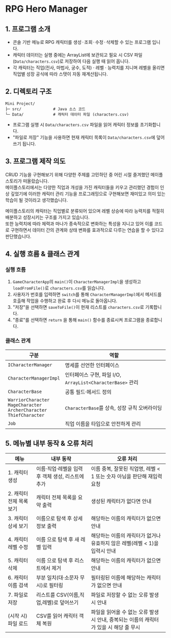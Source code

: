 # RPG Hero Manager

## 1. 프로그램 소개

* 콘솔 기반 메뉴로 RPG 캐릭터를 생성 · 조회 · 수정 · 삭제할 수 있는 프로그램 입니다.
* 캐릭터 데이터는 실행 중에는 ArrayList에 보관되고 필요 시 CSV 파일(`Data/characters.csv`)로 저장하여 다음 실행 때 읽어 옵니다.
* 각 캐릭터는 직업(전사, 마법사, 궁수, 도적) · 레벨 · 능력치를 지니며 레벨을 올리면 직업별 성장 공식에 따라 스탯이 자동 재계산됩니다.

## 2. 디렉토리 구조

```
Mini Project/
├─ src/              # Java 소스 코드
└─ Data/             # 캐릭터 데이터 파일 (characters.csv)
```
* 프로그램 실행 시 `Data/characters.csv` 파일을 읽어 캐릭터 정보를 초기화합니다.
* "파일로 저장" 기능을 사용하면 현재 캐릭터 목록이 `Data/characters.csv`에 덮어쓰기 됩니다.

## 3. 프로그램 제작 의도
CRUD 기능을 구현해보기 위해 다양한 주제를 고민하던 중 어린 시절 즐겨했던 메이플스토리가 떠올랐습니다.  
메이플스토리에서는 다양한 직업과 개성을 가진 캐릭터들을 키우고 관리했던 경험이 인상 깊었기에 이러한 캐릭터 관리 기능을 프로그래밍으로 구현해보면 재미있고 의미 있는 학습이 될 것이라고 생각했습니다.

메이플스토리의 캐릭터는 직업별로 분류되어 있으며 레벨 상승에 따라 능력치를 적절히 배분하고 성장시키는 구조를 가지고 있습니다.  
또한 능력치에 따라 체력과 마나가 종속적으로 변화하는 특성을 지니고 있어 이를 코드로 구현하면서 데이터 간의 관계와 상태 변화를 효과적으로 다루는 연습을 할 수 있다고 판단했습니다.

## 4. 실행 흐름 & 클래스 관계

### 실행 흐름

1. `GameCharacterApp`의 `main()`이 `CharacterManagerImpl`을 생성하고 `loadFromFile()`로 `characters.csv`를 읽습니다.
2. 사용자가 번호를 입력하면 `switch`를 통해 `CharacterManagerImpl`에서 메서드를 호출해 작업을 수행하고 완료 후 다시 메뉴로 돌아옵니다.
3. "저장"을 선택하면 `saveToFile()`이 현재 리스트를 `characters.csv`로 기록합니다.
4. "종료"를 선택하면 `return` 을 통해 `main()` 함수를 종료시켜 프로그램을 종료합니다.

### 클래스 관계

| 구분                                                                                | 역할                                                       |
| ----------------------------------------------------------------------------------- | ---------------------------------------------------------- |
| `ICharacterManager`                                                                 | 명세를 선언한 인터페이스                                   |
| `CharacterManagerImpl`                                                              | 인터페이스 구현, 파일 I/O, `ArrayList<CharacterBase>` 관리 |
| `CharacterBase`                                                                     | 공통 필드·메서드 정의                                      |
| `WarriorCharacter`<br> `MageCharacter `<br> `ArcherCharacter `<br> `ThiefCharacter` | `CharacterBase`를 상속, 성장 규칙 오버라이딩               |
| `Job`                                                                               | 직업 이름을 타입으로 안전하게 관리                         |


## 5. 메뉴별 내부 동작 & 오류 처리

| 메뉴                     | 내부 동작                                         | 오류 처리                                                                              |
| ------------------------ | ------------------------------------------------- | -------------------------------------------------------------------------------------- |
| 1. 캐릭터 생성           | 이름·직업·레벨을 입력 후 객체 생성, 리스트에 추가 | 이름 중복, 잘못된 직업명, 레벨 < 1 또는 숫자 아님을 판단해 재입력 요청                 |
| 2. 캐릭터 전체 목록 보기 | 캐릭터 전체 목록을 요약 출력                      | 생성된 캐릭터가 없다면 안내                                                            |
| 3. 캐릭터 상세 보기      | 이름으로 탐색 후 상세 정보 출력                   | 해당하는 이름의 캐릭터가 없으면 안내                                                   |
| 4. 캐릭터 레벨 수정      | 이름 으로 탐색 후 새 레벨 입력                    | 해당하는 이름의 캐릭터가 없거나 유효하지 않은 레벨(레벨 < 1)을 입력시 안내             |
| 5. 캐릭터 삭제           | 이름 으로 탐색 후 리스트에서 제거                 | 해당하는 이름의 캐릭터가 없으면 안내                                                   |
| 6. 캐릭터 이름 검색      | 부분 일치(대·소문자 무시)로 필터링                | 필터링된 이름에 해당하는 캐릭터가 없으면 안내                                          |
| 7. 파일로 저장           | 리스트를 CSV(이름,직업,레벨)로 덮어쓰기           | 파일로 저장할 수 없는 오류 발생 시 안내                                                |
| (시작 시) 파일 로드      | CSV를 읽어 캐릭터 객체 복원                       | 파일을 읽어올 수 없는 오류 발생 시 안내, 중복되는 이름의 캐릭터가 있을 시 해당 줄 무시 |

